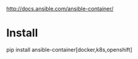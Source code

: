 http://docs.ansible.com/ansible-container/

# Install
pip install ansible-container[docker,k8s,openshift]


